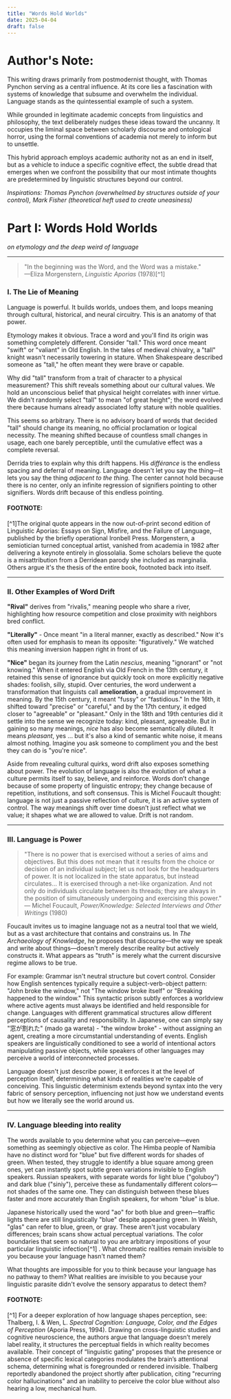 ```yaml
---
title: "Words Hold Worlds"
date: 2025-04-04
draft: false
---
```


# Author's Note: 

This writing draws primarily from postmodernist thought, with Thomas Pynchon serving as a central influence. At its core lies a fascination with systems of knowledge that subsume and overwhelm the individual. Language stands as the quintessential example of such a system.

While grounded in legitimate academic concepts from linguistics and philosophy, the text deliberately nudges these ideas toward the uncanny. It occupies the liminal space between scholarly discourse and ontological horror, using the formal conventions of academia not merely to inform but to unsettle.

This hybrid approach employs academic authority not as an end in itself, but as a vehicle to induce a specific cognitive effect, the subtle dread that emerges when we confront the possibility that our most intimate thoughts are predetermined by linguistic structures beyond our control.

_Inspirations: Thomas Pynchon (overwhelmed by structures outside of your control), Mark Fisher (theoretical heft used to create uneasiness)_


# Part I: Words Hold Worlds

_on etymology and the deep weird of language_

---

> "In the beginning was the Word, and the Word was a mistake."  
> —Eliza Morgenstern, _Linguistic Aporias_ (1978)[^1]
### I. The Lie of Meaning

Language is powerful. It builds worlds, undoes them, and loops meaning through cultural, historical, and neural circuitry. This is an anatomy of that power.

Etymology makes it obvious. Trace a word and you'll find its origin was something completely different. Consider "tall." This word once meant "swift" or "valiant" in Old English. In the tales of medieval chivalry, a "tall" knight wasn't necessarily towering in stature. When Shakespeare described someone as "tall," he often meant they were brave or capable.

Why did "tall" transform from a trait of character to a physical measurement? This shift reveals something about our cultural values. We hold an unconscious belief that physical height correlates with inner virtue. We didn't randomly select "tall" to mean "of great height"; the word evolved there because humans already associated lofty stature with noble qualities.

This seems so arbitrary. There is no advisory board of words that decided "tall" should change its meaning, no official proclamation or logical necessity. The meaning shifted because of countless small changes in usage, each one barely perceptible, until the cumulative effect was a complete reversal.

Derrida tries to explain why this drift happens. His _différance_ is the endless spacing and deferral of meaning. Language doesn't let you say the thing—it lets you say the thing _adjacent to the thing_. The center cannot hold because there is no center, only an infinite regression of signifiers pointing to other signifiers. Words drift because of this endless pointing.

#### FOOTNOTE:
[^1]The original quote appears in the now out-of-print second edition of Linguistic Aporias: Essays on Sign, Misfire, and the Failure of Language, published by the briefly operational Ironbell Press. Morgenstern, a semiotician turned conceptual artist, vanished from academia in 1982 after delivering a keynote entirely in glossolalia. Some scholars believe the quote is a misattribution from a Derridean parody she included as marginalia. Others argue it's the thesis of the entire book, footnoted back into itself.

---
### II. Other Examples of Word Drift

**"Rival"** derives from "rivalis," meaning people who share a river, highlighting how resource competition and close proximity with neighbors bred conflict. 

**"Literally"** - Once meant "in a literal manner, exactly as described." Now it's often used for emphasis to mean its opposite: "figuratively." We watched this meaning inversion happen right in front of us.

**"Nice"** began its journey from the Latin _nescius_, meaning "ignorant" or "not knowing." When it entered English via Old French in the 13th century, it retained this sense of ignorance but quickly took on more explicitly negative shades: foolish, silly, stupid. Over centuries, the word underwent a transformation that linguists call **amelioration**, a gradual improvement in meaning. By the 15th century, it meant "fussy" or "fastidious." In the 16th, it shifted toward "precise" or "careful," and by the 17th century, it edged closer to "agreeable" or "pleasant." Only in the 18th and 19th centuries did it settle into the sense we recognize today: kind, pleasant, agreeable. But in gaining so many meanings, _nice_ has also become semantically diluted. It means _pleasant_, yes ... but it's also a kind of semantic white noise, it means almost nothing. Imagine you ask someone to compliment you and the best they can do is "you're nice".

Aside from revealing cultural quirks, word drift also exposes something about power. The evolution of language is also the evolution of what a culture permits itself to say, believe, and reinforce. Words don’t change because of some property of linguistic entropy; they change because of repetition, institutions, and soft consensus. This is Michel Foucault thought: language is not just a passive reflection of culture, it is an active system of control. The way meanings shift over time doesn’t just reflect what we value; it shapes what we are allowed to value. Drift is not random.

---
### III. Language is Power

>"There is no power that is exercised without a series of aims and objectives. But this does not mean that it results from the choice or decision of an individual subject; let us not look for the headquarters of power. It is not localized in the state apparatus, but instead circulates... It is exercised through a net-like organization. And not only do individuals circulate between its threads; they are always in the position of simultaneously undergoing and exercising this power."
>— Michel Foucault, _Power/Knowledge: Selected Interviews and Other Writings_ (1980)

Foucault invites us to imagine language not as a neutral tool that we wield, but as a vast architecture that contains and constrains us. In _The Archaeology of Knowledge_, he proposes that discourse—the way we speak and write about things—doesn't merely describe reality but actively constructs it. What appears as "truth" is merely what the current discursive regime allows to be true.

For example: Grammar isn't neutral structure but covert control. Consider how English sentences typically require a subject-verb-object pattern: "John broke the window," not "The window broke itself" or "Breaking happened to the window." This syntactic prison subtly enforces a worldview where active agents must always be identified and held responsible for change. Languages with different grammatical structures allow different perceptions of causality and responsibility. In Japanese, one can simply say "窓が割れた" (mado ga wareta) - "the window broke" - without assigning an agent, creating a more circumstantial understanding of events. English speakers are linguistically conditioned to see a world of intentional actors manipulating passive objects, while speakers of other languages may perceive a world of interconnected processes. 

Language doesn't just describe power, it enforces it at the level of perception itself, determining what kinds of realities we're capable of conceiving. This linguistic determinism extends beyond syntax into the very fabric of sensory perception, influencing not just how we understand events but how we literally see the world around us.


--- 

### IV. Language bleeding into reality

The words available to you determine what you can perceive—even something as seemingly objective as color. The Himba people of Namibia have no distinct word for "blue" but five different words for shades of green. When tested, they struggle to identify a blue square among green ones, yet can instantly spot subtle green variations invisible to English speakers. Russian speakers, with separate words for light blue ("goluboy") and dark blue ("siniy"), perceive these as fundamentally different colors—not shades of the same one. They can distinguish between these blues faster and more accurately than English speakers, for whom "blue" is blue.

Japanese historically used the word "ao" for both blue and green—traffic lights there are still linguistically "blue" despite appearing green. In Welsh, "glas" can refer to blue, green, or gray. These aren't just vocabulary differences; brain scans show actual perceptual variations. The color boundaries that seem so natural to you are arbitrary impositions of your particular linguistic infection[^1] . What chromatic realities remain invisible to you because your language hasn't named them?

What thoughts are impossible for you to think because your language has no pathway to them? What realities are invisible to you because your linguistic parasite didn't evolve the sensory apparatus to detect them?
#### FOOTNOTE:
[^1] For a deeper exploration of how language shapes perception, see: Thalberg, I. & Wen, L. _Spectral Cognition: Language, Color, and the Edges of Perception_ (Aporia Press, 1994). Drawing on cross-linguistic studies and cognitive neuroscience, the authors argue that language doesn’t merely label reality, it structures the perceptual fields in which reality becomes available. Their concept of “linguistic gating” proposes that the presence or absence of specific lexical categories modulates the brain’s attentional schema, determining what is foregrounded or rendered invisible. Thalberg reportedly abandoned the project shortly after publication, citing "recurring color hallucinations" and an inability to perceive the color blue without also hearing a low, mechanical hum.
